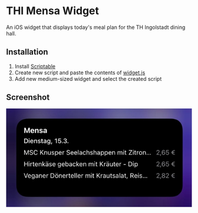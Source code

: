 # THI Mensa Widget

An iOS widget that displays today's meal plan for the TH Ingolstadt dining hall.

## Installation

1. Install [Scriptable](https://apps.apple.com/us/app/scriptable/id1405459188?uo=4)
2. Create new script and paste the contents of [widget.js](/widget.js)
3. Add new medium-sized widget and select the created script

## Screenshot

![Screenshot](screenshot.jpg)
